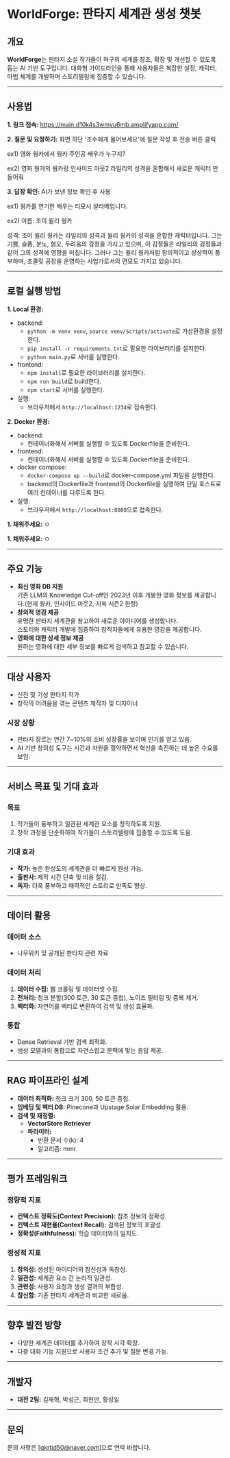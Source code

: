 # WorldForge: 판타지 세계관 생성 챗봇

## 개요
**WorldForge**는 판타지 소설 작가들이 허구의 세계를 창조, 확장 및 개선할 수 있도록 돕는 AI 기반 도구입니다. 대화형 가이드라인을 통해 사용자들은 복잡한 설정, 캐릭터, 마법 체계를 개발하며 스토리텔링에 집중할 수 있습니다.

---
## 사용법
**1. 링크 접속:** https://main.d10k4s3wmvu6mb.amplifyapp.com/

**2. 질문 및 요청하기:** 화면 하단 '조수에게 물어보세요'에 질문 작성 후 전송 버튼 클릭

ex1) 영화 웡카에서 웡카 주인공 배우가 누구지?

ex2) 영화 웡카의 웡카랑 인사이드 아웃2 라일리의 성격을 혼합해서 새로운 캐릭터 만들어줘

**3. 답장 확인:** AI가 보낸 정보 확인 후 사용

ex1) 웡카를 연기한 배우는 티모시 샬라메입니다.

ex2) 이름: 조이 윌리 웡카

성격: 조이 윌리 웡카는 라일리의 성격과 윌리 웡카의 성격을 혼합한 캐릭터입니다. 그는 기쁨, 슬픔, 분노, 혐오, 두려움의 감정을 가지고 있으며, 이 감정들은 라일리의 감정들과 같이 그의 성격에 영향을 미칩니다. 그러나 그는 윌리 웡카처럼 창의적이고 상상력이 풍부하며, 초콜릿 공장을 운영하는 사업가로서의 면모도 가지고 있습니다.


---
## 로컬 실행 방법

**1. Local 환경:**
  + backend:
    + `python -m venv venv`, `source venv/Scripts/activate`로 가상환경을 설정한다.
    + `pip install -r requirements.txt`로 필요한 라이브러리를 설치한다.
    + `python main.py`로 서버를 실행한다.
  + frontend:
    + `npm install`로 필요한 라이브러리를 설치한다.
    + `npm run build`로 build한다.
    + `npm start`로 서버를 실행한다.
  + 실행:
    + 브라우저에서 `http://localhost:1234`로 접속한다.

**2. Docker 환경:**
  + backend:
    + 컨테이너화해서 서버를 실행할 수 있도록 Dockerfile을 준비한다.
  + frontend:
    + 컨테이너화해서 서버를 실행할 수 있도록 Dockerfile을 준비한다.
  + docker compose:
    + `docker-compose up --build`로 docker-compose.yml 파일을 실행한다.
    + backend의 Dockerfile과 frontend의 Dockerfile을 실행하여 단일 호스트로 여러 컨테이너를 다루도록 한다.
  + 실행:
    + 브라우저에서 `http://localhost:8080`으로 접속한다.

**1. 채워주세요:** ㅇ

**1. 채워주세요:** ㅇ

---
## 주요 기능


- **최신 영화 DB 지원**  
  기존 LLM의 Knowledge Cut-off인 2023년 이후 개봉한 영화 정보를 제공합니다.(현재 웡카, 인사이드 아웃2, 지옥 시즌2 한정)
- **창의적 영감 제공**  
  유명한 판타지 세계관을 참고하여 새로운 아이디어를 생성합니다.  
  스토리와 캐릭터 개발에 집중하여 창작자들에게 유용한 영감을 제공합니다.  
- **영화에 대한 상세 정보 제공**  
  원하는 영화에 대한 세부 정보를 빠르게 검색하고 참고할 수 있습니다.  
---

## 대상 사용자
- 신진 및 기성 판타지 작가
- 창작의 어려움을 겪는 콘텐츠 제작자 및 디자이너

### 시장 상황
- 판타지 장르는 연간 7~10%의 소비 성장률을 보이며 인기를 얻고 있음.
- AI 기반 창의성 도구는 시간과 자원을 절약하면서 혁신을 촉진하는 데 높은 수요를 보임.

---

## 서비스 목표 및 기대 효과
### 목표
1. 작가들이 풍부하고 일관된 세계관 요소를 창작하도록 지원.
2. 창작 과정을 단순화하여 작가들이 스토리텔링에 집중할 수 있도록 도움.

### 기대 효과
- **작가:** 높은 완성도의 세계관을 더 빠르게 완성 가능.
- **출판사:** 제작 시간 단축 및 비용 절감.
- **독자:** 더욱 풍부하고 매력적인 스토리로 만족도 향상.

---

## 데이터 활용
### 데이터 소스
- 나무위키 및 공개된 판타지 관련 자료

### 데이터 처리
1. **데이터 수집:** 웹 크롤링 및 데이터셋 수집.
2. **전처리:** 청크 분할(300 토큰, 30 토큰 중첩), 노이즈 필터링 및 중복 제거.
3. **벡터화:** 자연어를 벡터로 변환하여 검색 및 생성 효율화.

### 통합
- Dense Retrieval 기반 검색 최적화.
- 생성 모델과의 통합으로 자연스럽고 문맥에 맞는 응답 제공.

---

## RAG 파이프라인 설계
- **데이터 최적화:** 청크 크기 300, 50 토큰 중첩.
- **임베딩 및 벡터 DB:** Pinecone과 Upstage Solar Embedding 활용.
- **검색 및 재정렬:** 
  - **VectorStore Retriever**
  - **파라미터:**
    - 반환 문서 수(k): 4
    - 알고리즘: mmr


---

## 평가 프레임워크
### 정량적 지표
- **컨텍스트 정확도(Context Precision):** 참조 정보의 정확성.
- **컨텍스트 재현율(Context Recall):** 검색된 정보의 포괄성.
- **정확성(Faithfulness):** 학습 데이터와의 일치도.

### 정성적 지표
1. **창의성:** 생성된 아이디어의 참신성과 독창성.
2. **일관성:** 세계관 요소 간 논리적 일관성.
3. **관련성:** 사용자 요청과 생성 결과의 부합성.
4. **참신함:** 기존 판타지 세계관과 비교한 새로움.

---

## 향후 발전 방향
- 다양한 세계관 데이터를 추가하여 창작 시각 확장.
- 다중 대화 기능 지원으로 사용자 조건 추가 및 질문 변경 가능.

---

## 개발자
- **대전 2팀:** 김재혁, 박성근, 최현만, 황성일

---

## 문의
문의 사항은 [qkrtjd50@naver.com]으로 연락 바랍니다.
